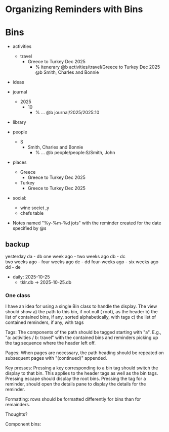 # Organizing Reminders with Bins

##

# Bins

- activities
  - travel
    - Greece to Turkey Dec 2025
      - % itenerary @b activities/travel/Greece to Turkey Dec 2025 @b Smith, Charles and Bonnie
- ideas
- journal
  - 2025
    - 10
      - % ... @b journal/2025/2025:10
- library
- people
  - S
    - Smith, Charles and Bonnie
      - % ... @b people/people:S/Smith, John
- places
  - Greece
    - Greece to Turkey Dec 2025
  - Turkey
    - Greece to Turkey Dec 2025
- social:

  - wine societ ,y
  - chefs table

- Notes named "%y-%m-%d jots" with the reminder created for the date specified by @s

## backup

yesterday da - db
one week ago - two weeks ago db - dc  
two weeks ago - four weeks ago dc - dd
four-weeks ago - six weeks ago dd - de

- daily: 2025-10-25
  - tklr.db -> 2025-10-25.db

### One class

I have an idea for using a single Bin class to handle the display.
The view should show
a) the path to this bin, if not null ( root), as the header
b) the list of contained bins, if any, sorted alphabetically, with tags
c) the list of contained reminders, if any, with tags

Tags: The components of the path should be tagged starting with "a". E.g.,
"a: activities / b: travel" with the contained bins and reminders picking up
the tag sequence where the header left off.

Pages: When pages are necessary, the path heading should be repeated on subsequent
pages with "(continued)" appended.

Key presses: Pressing a key corresponding to a bin tag should switch the display
to that bin. This applies to the header tags as well as the bin tags. Pressing escape
should display the root bins. Pressing the tag for a reminder, should open the details
pane to display the details for the reminder.

Formatting: rows should be formatted differently for bins than for remainders.

Thoughts?

Component bins:

